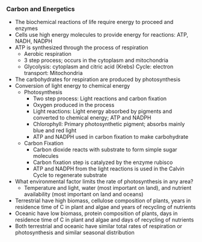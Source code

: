 ### Carbon and Energetics
- The biochemical reactions of life require energy to proceed and enzymes
- Cells use high energy molecules to provide energy for reactions: ATP, NADH, NADPH
- ATP is synthesized through the process of respiration
	- Aerobic respiration
	- 3 step process; occurs in the cytoplasm and mitochondria
	- Glycolysis: cytoplasm and citric acid (Krebs) Cycle: electron transport: Mitochondria
- The carbohydrates for respiration are produced by photosynthesis
- Conversion of light energy to chemical energy
	- Photosynthesis
		- Two step process: Light reactions and carbon fixation
		- Oxygen produced in the process
		- Light reactions: Light energy absorbed by pigments and converted to chemical energy; ATP and NADPH
		- Chlorophyll: Primary photosynthetic pigment; absorbs mainly blue and red light
		- ATP and NADPH used in carbon fixation to make carbohydrate
	- Carbon Fixation
		- Carbon dioxide reacts with substrate to form simple sugar molecules
		- Carbon fixation step is catalyzed by the enzyme rubisco
		- ATP and NADPH from the light reactions is used in the Calvin Cycle to regenerate substrate
- What environmental factor limits the rate of photosynthesis in any area?
	- Temperature and light, water (most important on land), and nutrient availability (most important on land and oceans)
- Terrestrial have high biomass, cellulose composition of plants, years in residence time of C in plant and algae and years of recycling of nutrients
- Oceanic have low biomass, protein composition of plants, days in residence time of C in plant and algae and days of recycling of nutrients
- Both terrestrial and oceanic have similar total rates of respiration or photosynthesis and similar seasonal distribution
